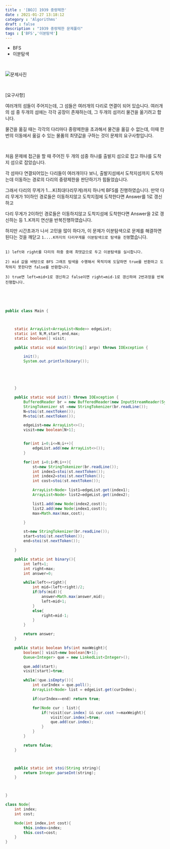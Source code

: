 ```yaml
---
title : '[BOJ] 1939 중량제한'
date : 2021-01-27 13:18:12
category : 'Algorithms'
draft : false
description : "1939 중량제한 문제풀이"
tags : ['BFS','이분탐색']
---
```


* BFS
* 이분탐색


<br/>

![문제사진](https://user-images.githubusercontent.com/57346393/106079172-0e4ee580-6158-11eb-8d67-a3369690a3cd.png)

<br/>

[요구사항]

여러개의 섬들이 주어지는데, 그 섬들은 여러개의 다리로 연결이 되어 있습니다. 여러개의 섬 중 두개의 섬에는 각각 공장이 존재하는데, 그 두개의 섬끼리 물건을 옮기려고 합니다.

물건을 옮길 때는 각각의 다리마다 중량제한을 초과해서 물건을 옮길 수 없는데, 이때 한 번의 이동에서 옮길 수 있는 물품의 최댓값을 구하는 것이 문제의 요구사항입니다.


<br/>

처음 문제에 접근을 할 때 주어진 두 개의 섬중 하나를 출발지 섬으로 잡고 하나를 도착지 섬으로 잡았습니다.

각 섬마다 연결되어있는 다리들이 여러개이다 보니, 출발지섬에서 도착지섬까지 도착하는데 이동하는 경로의 다리의 중량제한을 판단하기가 힘들었습니다.

그래서 다리의 무게가 1....K(최대다리무게)까지 하나씩 BFS를 진행하였습니다. 만약 다리 무게가 1이하인 경로들은 이동하지않고 도착지점에 도착한다면 Answer를 1로 갱신하고

다리 무게가 2이하인 경로들은 이동하지않고 도착지섬에 도착한다면 Answer을 2로 갱신하는 등 1..K까지 연산을 반복진행하였습니다.

하지만 시간초과가 나서 고민을 많이 하다가, 이 문제가 이분탐색으로 문제를 해결하면 된다는 것을 깨닫고 `1....K까지의 다리무게를 이분탐색으로 탐색을 진행`했습니다.

```

1) left와 right를 다리의 하중 중에 최댓값으로 두고 이분탐색을 실시합니다.

2) mid 값을 바탕으로 BFS 그래프 탐색을 수행해서 목적지에 도달하면 true를 반환하고 도착하지 못한다면 false를 반환합니다.

3) true면 left=mid+1로 갱신하고 false이면 right=mid-1로 갱신하여 2번과정을 반복진행합니다.

```




<br/> <br/>

```java

public class Main {



    static ArrayList<ArrayList<Node>> edgeList;
    static int N,M,start,end,max;
    static boolean[] visit;

    public static void main(String[] argv) throws IOException {

        init();
        System.out.println(binary());





    }

    public static void init() throws IOException {
        BufferedReader br = new BufferedReader(new InputStreamReader(System.in));
        StringTokenizer st =new StringTokenizer(br.readLine());
        N=stoi(st.nextToken());
        M=stoi(st.nextToken());

        edgeList=new ArrayList<>();
        visit=new boolean[N+1];


        for(int i=0;i<=N;i++){
            edgeList.add(new ArrayList<>());
        }

        for(int i=0;i<M;i++){
            st=new StringTokenizer(br.readLine());
            int index1=stoi(st.nextToken());
            int index2=stoi(st.nextToken());
            int cost=stoi(st.nextToken());

            ArrayList<Node> list1=edgeList.get(index1);
            ArrayList<Node> list2=edgeList.get(index2);

            list1.add(new Node(index2,cost));
            list2.add(new Node(index1,cost));
            max=Math.max(max,cost);

        }

        st=new StringTokenizer(br.readLine());
        start=stoi(st.nextToken());
        end=stoi(st.nextToken());

    }

    public static int binary(){
        int left=1;
        int right=max;
        int answer=0;

        while(left<=right){
            int mid=(left+right)/2;
            if(bfs(mid)){
                answer=Math.max(answer,mid);
                left=mid+1;
            }
            else{
                right=mid-1;
            }
        }

        return answer;
    }

    public static boolean bfs(int maxWeight){
        boolean[] visit=new boolean[N+1];
        Queue<Integer> que = new LinkedList<Integer>();

        que.add(start);
        visit[start]=true;

        while(!que.isEmpty()){
            int curIndex = que.poll();
            ArrayList<Node> list = edgeList.get(curIndex);

            if(curIndex==end) return true;

            for(Node cur : list){
                if(!visit[cur.index] && cur.cost >=maxWeight){
                    visit[cur.index]=true;
                    que.add(cur.index);
                }
            }
        }

        return false;
    }



    public static int stoi(String string){
        return Integer.parseInt(string);
    }



}

class Node{
    int index;
    int cost;

    Node(int index,int cost){
        this.index=index;
        this.cost=cost;
    }
}


```